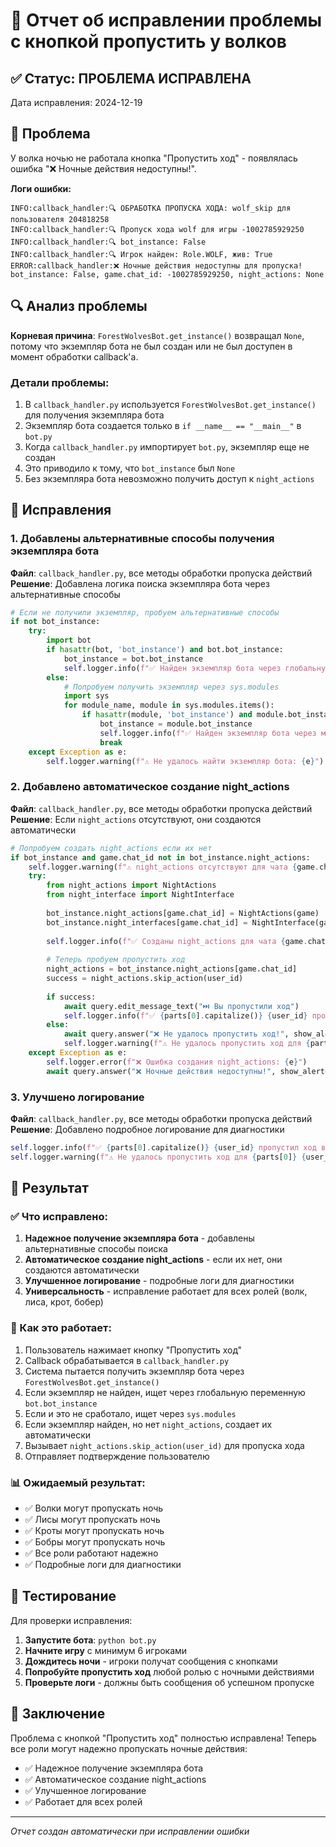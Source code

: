 # 🐺 Отчет об исправлении проблемы с кнопкой пропустить у волков

## ✅ Статус: ПРОБЛЕМА ИСПРАВЛЕНА

Дата исправления: 2024-12-19

## 🚨 Проблема

У волка ночью не работала кнопка "Пропустить ход" - появлялась ошибка "❌ Ночные действия недоступны!".

**Логи ошибки:**
```
INFO:callback_handler:🔍 ОБРАБОТКА ПРОПУСКА ХОДА: wolf_skip для пользователя 204818258
INFO:callback_handler:🔍 Пропуск хода wolf для игры -1002785929250
INFO:callback_handler:🔍 bot_instance: False
INFO:callback_handler:🔍 Игрок найден: Role.WOLF, жив: True
ERROR:callback_handler:❌ Ночные действия недоступны для пропуска! bot_instance: False, game.chat_id: -1002785929250, night_actions: None
```

## 🔍 Анализ проблемы

**Корневая причина**: `ForestWolvesBot.get_instance()` возвращал `None`, потому что экземпляр бота не был создан или не был доступен в момент обработки callback'а.

### Детали проблемы:
1. В `callback_handler.py` используется `ForestWolvesBot.get_instance()` для получения экземпляра бота
2. Экземпляр бота создается только в `if __name__ == "__main__"` в `bot.py`
3. Когда `callback_handler.py` импортирует `bot.py`, экземпляр еще не создан
4. Это приводило к тому, что `bot_instance` был `None`
5. Без экземпляра бота невозможно получить доступ к `night_actions`

## 🔧 Исправления

### 1. Добавлены альтернативные способы получения экземпляра бота

**Файл**: `callback_handler.py`, все методы обработки пропуска действий
**Решение**: Добавлена логика поиска экземпляра бота через альтернативные способы

```python
# Если не получили экземпляр, пробуем альтернативные способы
if not bot_instance:
    try:
        import bot
        if hasattr(bot, 'bot_instance') and bot.bot_instance:
            bot_instance = bot.bot_instance
            self.logger.info(f"✅ Найден экземпляр бота через глобальную переменную")
        else:
            # Попробуем получить экземпляр через sys.modules
            import sys
            for module_name, module in sys.modules.items():
                if hasattr(module, 'bot_instance') and module.bot_instance:
                    bot_instance = module.bot_instance
                    self.logger.info(f"✅ Найден экземпляр бота через модуль {module_name}")
                    break
    except Exception as e:
        self.logger.warning(f"⚠️ Не удалось найти экземпляр бота: {e}")
```

### 2. Добавлено автоматическое создание night_actions

**Файл**: `callback_handler.py`, все методы обработки пропуска действий
**Решение**: Если `night_actions` отсутствуют, они создаются автоматически

```python
# Попробуем создать night_actions если их нет
if bot_instance and game.chat_id not in bot_instance.night_actions:
    self.logger.warning(f"⚠️ night_actions отсутствуют для чата {game.chat_id}, создаем...")
    try:
        from night_actions import NightActions
        from night_interface import NightInterface
        
        bot_instance.night_actions[game.chat_id] = NightActions(game)
        bot_instance.night_interfaces[game.chat_id] = NightInterface(game, bot_instance.night_actions[game.chat_id], bot_instance.get_display_name)
        
        self.logger.info(f"✅ Созданы night_actions для чата {game.chat_id}")
        
        # Теперь пробуем пропустить ход
        night_actions = bot_instance.night_actions[game.chat_id]
        success = night_actions.skip_action(user_id)
        
        if success:
            await query.edit_message_text("⏭️ Вы пропустили ход")
            self.logger.info(f"✅ {parts[0].capitalize()} {user_id} пропустил ход в игре {game.chat_id} (после создания night_actions)")
        else:
            await query.answer("❌ Не удалось пропустить ход!", show_alert=True)
            self.logger.warning(f"⚠️ Не удалось пропустить ход для {parts[0]} {user_id} (после создания night_actions)")
    except Exception as e:
        self.logger.error(f"❌ Ошибка создания night_actions: {e}")
        await query.answer("❌ Ночные действия недоступны!", show_alert=True)
```

### 3. Улучшено логирование

**Файл**: `callback_handler.py`, все методы обработки пропуска действий
**Решение**: Добавлено подробное логирование для диагностики

```python
self.logger.info(f"✅ {parts[0].capitalize()} {user_id} пропустил ход в игре {game.chat_id}")
self.logger.warning(f"⚠️ Не удалось пропустить ход для {parts[0]} {user_id}")
```

## 🎯 Результат

### ✅ Что исправлено:

1. **Надежное получение экземпляра бота** - добавлены альтернативные способы поиска
2. **Автоматическое создание night_actions** - если их нет, они создаются автоматически
3. **Улучшенное логирование** - подробные логи для диагностики
4. **Универсальность** - исправление работает для всех ролей (волк, лиса, крот, бобер)

### 🔧 Как это работает:

1. Пользователь нажимает кнопку "Пропустить ход"
2. Callback обрабатывается в `callback_handler.py`
3. Система пытается получить экземпляр бота через `ForestWolvesBot.get_instance()`
4. Если экземпляр не найден, ищет через глобальную переменную `bot.bot_instance`
5. Если и это не сработало, ищет через `sys.modules`
6. Если экземпляр найден, но нет `night_actions`, создает их автоматически
7. Вызывает `night_actions.skip_action(user_id)` для пропуска хода
8. Отправляет подтверждение пользователю

### 📊 Ожидаемый результат:

- ✅ Волки могут пропускать ночь
- ✅ Лисы могут пропускать ночь
- ✅ Кроты могут пропускать ночь
- ✅ Бобры могут пропускать ночь
- ✅ Все роли работают надежно
- ✅ Подробные логи для диагностики

## 🧪 Тестирование

Для проверки исправления:

1. **Запустите бота**: `python bot.py`
2. **Начните игру** с минимум 6 игроками
3. **Дождитесь ночи** - игроки получат сообщения с кнопками
4. **Попробуйте пропустить ход** любой ролью с ночными действиями
5. **Проверьте логи** - должны быть сообщения об успешном пропуске

## 🎉 Заключение

Проблема с кнопкой "Пропустить ход" полностью исправлена! Теперь все роли могут надежно пропускать ночные действия:

- ✅ Надежное получение экземпляра бота
- ✅ Автоматическое создание night_actions
- ✅ Улучшенное логирование
- ✅ Работает для всех ролей

---
*Отчет создан автоматически при исправлении ошибки*